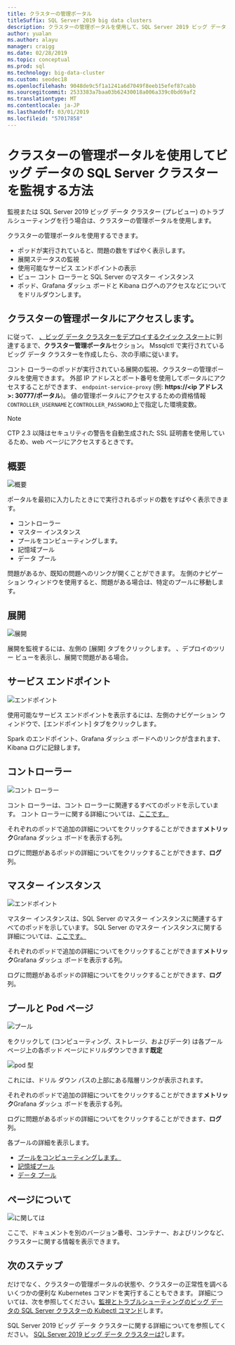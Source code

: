 ```yaml
---
title: クラスターの管理ポータル
titleSuffix: SQL Server 2019 big data clusters
description: クラスターの管理ポータルを使用して、SQL Server 2019 ビッグ データ クラスター (プレビュー) を監視する方法について説明します。
author: yualan
ms.author: alayu
manager: craigg
ms.date: 02/28/2019
ms.topic: conceptual
ms.prod: sql
ms.technology: big-data-cluster
ms.custom: seodec18
ms.openlocfilehash: 9048de9c5f1a1241a6d7049f8eeb15efef87cabb
ms.sourcegitcommit: 2533383a7baa03b62430018a006a339c0bd69af2
ms.translationtype: MT
ms.contentlocale: ja-JP
ms.lasthandoff: 03/01/2019
ms.locfileid: "57017858"
---
```

# <a name="how-to-use-the-cluster-administration-portal-to-monitor-a-sql-server-big-data-cluster"></a>クラスターの管理ポータルを使用してビッグ データの SQL Server クラスターを監視する方法

監視または SQL Server 2019 ビッグ データ クラスター (プレビュー) のトラブルシューティングを行う場合は、クラスターの管理ポータルを使用します。

クラスターの管理ポータルを使用するできます。
- ポッドが実行されていると、問題の数をすばやく表示します。
- 展開ステータスの監視
- 使用可能なサービス エンドポイントの表示
- ビュー コント ローラーと SQL Server のマスター インスタンス
- ポッド、Grafana ダッシュ ボードと Kibana ログへのアクセスなどについてをドリルダウンします。

## <a name="access-the-cluster-administration-portal"></a>クラスターの管理ポータルにアクセスします。

に従って、 [、ビッグ データ クラスターをデプロイするクイック スタート](quickstart-big-data-cluster-deploy.md)に到達するまで、**クラスター管理ポータル**セクション。 Mssqlctl で実行されているビッグ データ クラスターを作成したら、次の手順に従います。

コント ローラーのポッドが実行されている展開の監視、クラスターの管理ポータルを使用できます。 外部 IP アドレスとポート番号を使用してポータルにアクセスすることができます、 `endpoint-service-proxy` (例: **https://\<ip アドレス\>: 30777/ポータル**)。 値の管理ポータルにアクセスするための資格情報`CONTROLLER_USERNAME`と`CONTROLLER_PASSWORD`上で指定した環境変数。

> [!NOTE]
> CTP 2.3 以降はセキュリティの警告を自動生成された SSL 証明書を使用しているため、web ページにアクセスするときです。

## <a name="overview"></a>概要

![概要](./media/cluster-admin-portal/portal-overview.png)

ポータルを最初に入力したときにで実行されるポッドの数をすばやく表示できます。
- コントローラー
- マスター インスタンス
- プールをコンピューティングします。
- 記憶域プール
- データ プール

問題があるか、既知の問題へのリンクが開くことができます。 左側のナビゲーション ウィンドウを使用すると、問題がある場合は、特定のプールに移動します。

## <a name="deployment"></a>展開

![展開](./media/cluster-admin-portal/portal-deployment.png)

展開を監視するには、左側の [展開] タブをクリックします。 、デプロイのツリー ビューを表示し、展開で問題がある場合。

## <a name="service-endpoints"></a>サービス エンドポイント

![エンドポイント](./media/cluster-admin-portal/portal-endpoints.png)

使用可能なサービス エンドポイントを表示するには、左側のナビゲーション ウィンドウで、[エンドポイント] タブをクリックします。

Spark のエンドポイント、Grafana ダッシュ ボードへのリンクが含まれます、Kibana ログに記録します。

## <a name="controller"></a>コントローラー

![コント ローラー](./media/cluster-admin-portal/portal-controller.png)

コント ローラーは、コント ローラーに関連するすべてのポッドを示しています。 コント ローラーに関する詳細については、[ここです。](concept-controller.md)

それぞれのポッドで追加の詳細についてをクリックすることができます**メトリック**Grafana ダッシュ ボードを表示する列。

ログに問題があるポッドの詳細についてをクリックすることができます、**ログ**列。

## <a name="master-instance"></a>マスター インスタンス

![エンドポイント](./media/cluster-admin-portal/portal-master.png)

マスター インスタンスは、SQL Server のマスター インスタンスに関連するすべてのポッドを示しています。 SQL Server のマスター インスタンスに関する詳細については、[ここです。](concept-master-instance.md)

それぞれのポッドで追加の詳細についてをクリックすることができます**メトリック**Grafana ダッシュ ボードを表示する列。

ログに問題があるポッドの詳細についてをクリックすることができます、**ログ**列。

## <a name="pool-and-pod-pages"></a>プールと Pod ページ

![プール](./media/cluster-admin-portal/portal-data-pool.png)

をクリックして (コンピューティング、ストレージ、およびデータ) は各プール ページ上の各ポッド ページにドリルダウンできます**既定**

![pod 型](./media/cluster-admin-portal/portal-data-default-pool.png)

これには、ドリル ダウン パスの上部にある階層リンクが表示されます。

それぞれのポッドで追加の詳細についてをクリックすることができます**メトリック**Grafana ダッシュ ボードを表示する列。

ログに問題があるポッドの詳細についてをクリックすることができます、**ログ**列。

各プールの詳細を表示します。
- [プールをコンピューティングします。](concept-compute-pool.md)
- [記憶域プール](concept-storage-pool.md)
- [データ プール](concept-data-pool.md)

## <a name="about-page"></a>ページについて

![に関しては](./media/cluster-admin-portal/portal-about.png)

ここで、ドキュメントを別のバージョン番号、コンテナー、およびリンクなど、クラスターに関する情報を表示できます。

## <a name="next-steps"></a>次のステップ

だけでなく、クラスターの管理ポータルの状態や、クラスターの正常性を調べるいくつかの便利な Kubernetes コマンドを実行することもできます。 詳細については、次を参照してください。[監視とトラブルシューティングのビッグ データの SQL Server クラスターの Kubectl コマンド](cluster-troubleshooting-commands.md)します。

SQL Server 2019 ビッグ データ クラスターに関する詳細についてを参照してください。 [SQL Server 2019 ビッグ データ クラスターは?](big-data-cluster-overview.md)します。

